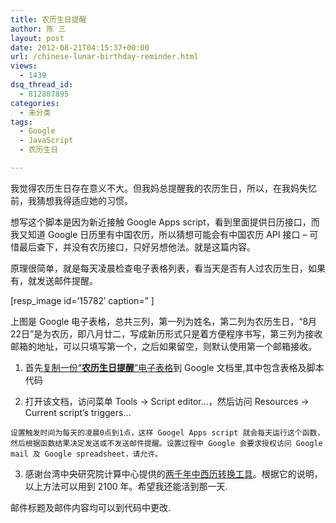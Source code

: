 ```yaml
---
title: 农历生日提醒
author: 陈 三
layout: post
date: 2012-08-21T04:15:37+00:00
url: /chinese-lunar-birthday-reminder.html
views:
  - 1439
dsq_thread_id:
  - 812807895
categories:
  - 未分类
tags:
  - Google
  - JavaScript
  - 农历生日

---
```

我觉得农历生日存在意义不大。但我妈总提醒我的农历生日，所以，在我妈失忆前，我猜想我得适应她的习惯。

想写这个脚本是因为新近接触 Google Apps script，看到里面提供日历接口，而我又知道 Google 日历里有中国农历，所以猜想可能会有中国农历 API 接口 &#8211; 可惜最后查下，并没有农历接口，只好另想他法。就是这篇内容。

原理很简单，就是每天凌晨检查电子表格列表，看当天是否有人过农历生日，如果有，就发送邮件提醒。

[resp_image id=&#8217;15782&#8242; caption=&#8221; ]

上图是 Google 电子表格，总共三列，第一列为姓名，第二列为农历生日，“8月22日”是为农历，即八月廿二，写成新历形式只是着方便程序书写，第三列为接收邮箱的地址，可以只填写第一个，之后如果留空，则默认使用第一个邮箱接收。

  1. 首先[复制一份“**农历生日提醒**”电子表格][1]到 Google 文档里,其中包含表格及脚本代码

  2. 打开该文档，访问菜单 Tools -> Script editor&#8230;，然后访问 Resources -> Current script&#8217;s triggers&#8230;
    
    设置触发时间为每天的凌晨0点到1点，这样 Googel Apps script 就会每天运行这个函数，然后根据函数结果决定发送或不发送邮件提醒。设置过程中 Google 会要求授权访问 Google mail 及 Google spreadsheet，请允许。

  3. 感谢台湾中央研究院计算中心提供的[两千年中西历转换工具][2]。根据它的说明，以上方法可以用到 2100 年。希望我还能活到那一天.

邮件标题及邮件内容均可以到代码中更改.

 [1]: https://docs.google.com/spreadsheet/ccc?key=0AntAce2hG9gQdEpDVTVabmcyN19qeWkwZGtNYUtveWc&newcopy=true
 [2]: http://sinocal.sinica.edu.tw/